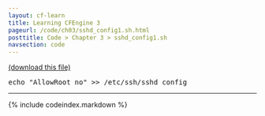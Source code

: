 ```yaml
---
layout: cf-learn
title: Learning CFEngine 3
pageurl: /code/ch03/sshd_config1.sh.html
posttitle: Code > Chapter 3 > sshd_config1.sh
navsection: code
---
```


[(download this file)](https://raw.github.com/zzamboni/cf-learn.info/master/src/ch03/sshd_config1.sh)

<div class="highlight"><pre><span class="nb">echo</span> <span class="s2">&quot;AllowRoot no&quot;</span> &gt;&gt; /etc/ssh/sshd_config
</pre></div>


----

{% include codeindex.markdown %}
